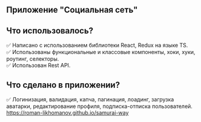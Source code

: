 ## Приложение "Социальная сеть"

## Что использовалось?
:white_check_mark: Написано с использованием библиотеки React, Redux на языке TS.  
:white_check_mark: Использованы функциональные и классовые компоненты, хоки, хуки, роутинг, селекторы.  
:white_check_mark: Использован Rest API.

## Что сделано в приложении?
:white_check_mark: Логинизация, валидация, капча, пагинация, лоадинг, загрузка аватарки, редактирование профиля, подписка-отписка пользователей.
https://roman-likhomanov.github.io/samurai-way